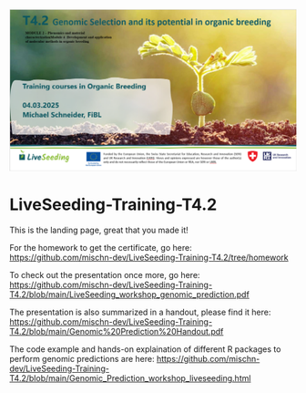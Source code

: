 ![](https://github.com/mischn-dev/LiveSeeding-Training-T4.2/blob/images/Liveseeding_image_github.PNG)

# LiveSeeding-Training-T4.2

This is the landing page, great that you made it!

For the homework to get the certificate, go here:
https://github.com/mischn-dev/LiveSeeding-Training-T4.2/tree/homework

To check out the presentation once more, go here:
https://github.com/mischn-dev/LiveSeeding-Training-T4.2/blob/main/LiveSeeding_workshop_genomic_prediction.pdf

The presentation is also summarized in a handout, please find it here:
https://github.com/mischn-dev/LiveSeeding-Training-T4.2/blob/main/Genomic%20Prediction%20Handout.pdf

The code example and hands-on explaination of different R packages to perform genomic predictions are here:
https://github.com/mischn-dev/LiveSeeding-Training-T4.2/blob/main/Genomic_Prediction_workshop_liveseeding.html

